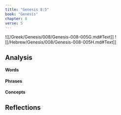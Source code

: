 ```yaml
---
title: "Genesis 8:5"
book: "Genesis"
chapter: 8
verse: 5
---
```

![[/Greek/Genesis/008/Genesis-008-005G.md#Text]]
![[/Hebrew/Genesis/008/Genesis-008-005H.md#Text]]

## Analysis

#### Words

#### Phrases

#### Concepts

## Reflections

